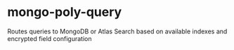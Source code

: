 # mongo-poly-query
Routes queries to MongoDB or Atlas Search based on available indexes and encrypted field configuration

